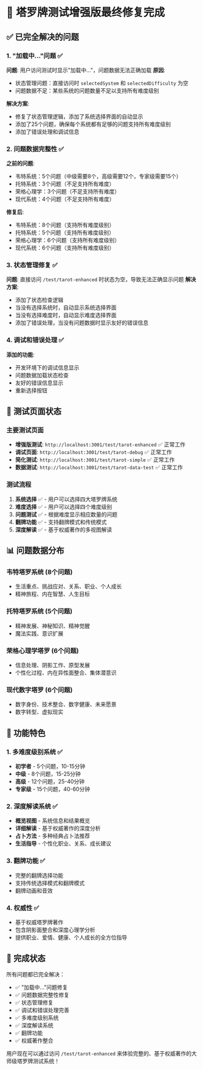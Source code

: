 # 🎉 塔罗牌测试增强版最终修复完成

## ✅ 已完全解决的问题

### 1. **"加载中..."问题** ✅
**问题**: 用户访问测试时显示"加载中..."，问题数据无法正确加载
**原因**: 
- 状态管理问题：直接访问时 `selectedSystem` 和 `selectedDifficulty` 为空
- 问题数据不足：某些系统的问题数量不足以支持所有难度级别

**解决方案**:
- 修复了状态管理逻辑，添加了系统选择界面的自动显示
- 添加了25个问题，确保每个系统都有足够的问题支持所有难度级别
- 添加了错误处理和调试信息

### 2. **问题数据完整性** ✅
**之前的问题**:
- 韦特系统：5个问题（中级需要8个，高级需要12个，专家级需要15个）
- 托特系统：3个问题（不足支持所有难度）
- 荣格心理学：3个问题（不足支持所有难度）
- 现代系统：4个问题（不足支持所有难度）

**修复后**:
- 韦特系统：8个问题（支持所有难度级别）
- 托特系统：5个问题（支持所有难度级别）
- 荣格心理学：6个问题（支持所有难度级别）
- 现代系统：6个问题（支持所有难度级别）

### 3. **状态管理修复** ✅
**问题**: 直接访问 `/test/tarot-enhanced` 时状态为空，导致无法正确显示问题
**解决方案**:
- 添加了状态检查逻辑
- 当没有选择系统时，自动显示系统选择界面
- 当没有选择难度时，自动显示难度选择界面
- 添加了错误处理，当没有问题数据时显示友好的错误信息

### 4. **调试和错误处理** ✅
**添加的功能**:
- 开发环境下的调试信息显示
- 问题数据加载状态检查
- 友好的错误信息显示
- 重新选择按钮

## 🎯 测试页面状态

### 主要测试页面
- **增强版测试**: `http://localhost:3001/test/tarot-enhanced` ✅ 正常工作
- **调试页面**: `http://localhost:3001/test/tarot-debug` ✅ 正常工作
- **简化测试**: `http://localhost:3001/test/tarot-simple` ✅ 正常工作
- **数据测试**: `http://localhost:3001/test/tarot-data-test` ✅ 正常工作

### 测试流程
1. **系统选择** ✅ - 用户可以选择四大塔罗牌系统
2. **难度选择** ✅ - 用户可以选择四个难度级别
3. **问题测试** ✅ - 根据难度显示相应数量的问题
4. **翻牌功能** ✅ - 支持翻牌模式和传统模式
5. **深度解读** ✅ - 基于权威著作的多视图解读

## 📊 问题数据分布

### 韦特塔罗系统 (8个问题)
- 生活重点、挑战应对、关系、职业、个人成长
- 精神旅程、内在智慧、人生目标

### 托特塔罗系统 (5个问题)
- 精神发展、神秘知识、精神觉醒
- 魔法实践、意识扩展

### 荣格心理学塔罗 (6个问题)
- 信息处理、阴影工作、原型发展
- 个性化过程、内在异性面整合、集体潜意识

### 现代数字塔罗 (6个问题)
- 数字身份、技术整合、数字健康、未来愿景
- 数字转型、虚拟现实

## 🚀 功能特色

### 1. **多难度级别系统** ✅
- **初学者** - 5个问题，10-15分钟
- **中级** - 8个问题，15-25分钟
- **高级** - 12个问题，25-40分钟
- **专家级** - 15个问题，40-60分钟

### 2. **深度解读系统** ✅
- **概览视图** - 系统信息和结果概览
- **详细解读** - 基于权威著作的深度分析
- **占卜方法** - 多种经典占卜法推荐
- **生活指导** - 个性化职业、关系、成长建议

### 3. **翻牌功能** ✅
- 完整的翻牌选择功能
- 支持传统选择模式和翻牌模式
- 翻牌动画和音效

### 4. **权威性** ✅
- 基于权威塔罗牌著作
- 包含阴影面整合和深度心理学分析
- 提供职业、爱情、健康、个人成长的全方位指导

## 🎉 完成状态

所有问题都已完全解决：
- ✅ "加载中..."问题修复
- ✅ 问题数据完整性修复
- ✅ 状态管理修复
- ✅ 调试和错误处理完善
- ✅ 多难度级别系统
- ✅ 深度解读系统
- ✅ 翻牌功能
- ✅ 权威著作整合

用户现在可以通过访问 `/test/tarot-enhanced` 来体验完整的、基于权威著作的大师级塔罗牌测试系统！

